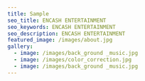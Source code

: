 ```yaml
---
title: Sample
seo_title: ENCASH ENTERTAINMENT
seo_keywords: ENCASH ENTERTAINMENT
seo_description: ENCASH ENTERTAINMENT
featured_image: /images/about.jpg
gallery:
  - image: /images/back_ground _music.jpg
  - image: /images/color_correction.jpg
  - image: /images/back_ground _music.jpg
---
```


